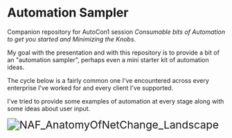 # Automation Sampler

Companion repository for AutoCon1 session *Consumable bits of Automation to get you started and Minimizing the Knobs*.

My goal with the presentation and with this repository is to provide a bit of an "automation sampler", perhaps even a mini starter kit of automation ideas.  

The cycle below is a fairly common one I've encountered across every enterprise I've worked for and every client I've supported.  

I've tried to provide some examples of automation at every stage along with some ideas about user input.

<img src="images/NAF_AnatomyOfNetChange_Landscape.jpg" alt="NAF_AnatomyOfNetChange_Landscape" style="zoom:175%;" />